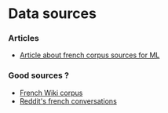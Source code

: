 # Data sources

### Articles
* [Article about french corpus sources for ML](https://www.kaggle.com/breandan/french-reddit-discussion)

### Good sources ?
* [French Wiki corpus](http://redac.univ-tlse2.fr/corpora/wikipedia_en.html)
* [Reddit's french conversations](https://www.kaggle.com/breandan/french-reddit-discussion)
